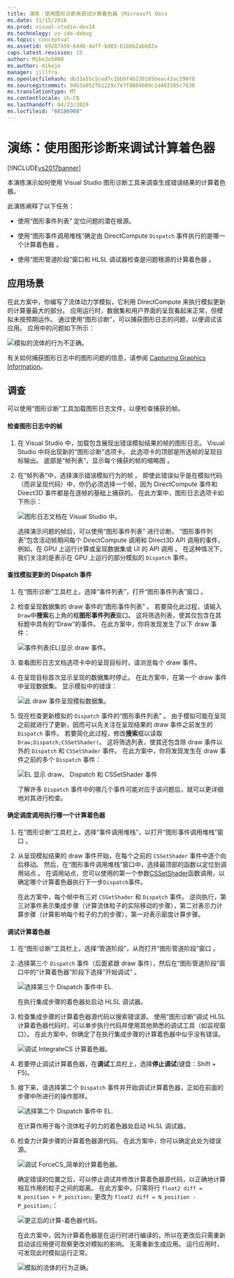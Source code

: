 ```yaml
---
title: 演练：使用图形诊断来调试计算着色器 |Microsoft Docs
ms.date: 11/15/2016
ms.prod: visual-studio-dev14
ms.technology: vs-ide-debug
ms.topic: conceptual
ms.assetid: 69287456-644b-4aff-bd03-b1bbb2abb82a
caps.latest.revision: 15
author: MikeJo5000
ms.author: mikejo
manager: jillfra
ms.openlocfilehash: db33a55c5ced7c1bbbf4b238185beac43ac290f8
ms.sourcegitcommit: 94b3a052fb1229c7e7f8804b09c1d403385c7630
ms.translationtype: MT
ms.contentlocale: zh-CN
ms.lasthandoff: 04/23/2019
ms.locfileid: "68186908"
---
```

# <a name="walkthrough-using-graphics-diagnostics-to-debug-a-compute-shader"></a>演练：使用图形诊断来调试计算着色器
[!INCLUDE[vs2017banner](../includes/vs2017banner.md)]

本演练演示如何使用 Visual Studio 图形诊断工具来调查生成错误结果的计算着色器。  
  
 此演练阐释了以下任务：  
  
- 使用“图形事件列表”  定位问题的潜在根源。  
  
- 使用“图形事件调用堆栈”确定由 DirectCompute `Dispatch` 事件执行的是哪一个计算着色器  。  
  
- 使用“图形管道阶段”窗口和 HLSL 调试器检查是问题根源的计算着色器  。  
  
## <a name="scenario"></a>应用场景  
 在此方案中，你编写了流体动力学模拟，它利用 DirectCompute 来执行模拟更新的计算量最大的部分。 应用运行时，数据集和用户界面的呈现看起来正常，但模拟未按预期运作。 通过使用“图形诊断”，可以捕获图形日志的问题，以便调试该应用。 应用中的问题如下所示：  
  
 ![模拟的流体的行为不正确。](../debugger/media/gfx-diag-demo-compute-shader-fluid-problem.png "gfx_diag_demo_compute_shader_fluid_problem")  
  
 有关如何捕获图形日志中的图形问题的信息，请参阅 [Capturing Graphics Information](../debugger/capturing-graphics-information.md)。  
  
## <a name="investigation"></a>调查  
 可以使用“图形诊断”工具加载图形日志文件，以便检查捕获的帧。  
  
#### <a name="to-examine-a-frame-in-a-graphics-log"></a>检查图形日志中的帧  
  
1. 在 Visual Studio 中，加载包含展现出错误模拟结果的帧的图形日志。 Visual Studio 中将出现新的“图形诊断”选项卡。 此选项卡的顶部是所选帧的呈现目标输出。 底部是“帧列表”，显示每个捕获的帧的缩略图  。  
  
2. 在“帧列表”中，选择演示错误模拟行为的帧  。 即使此错误似乎是在模拟代码（而非呈现代码）中，你仍必须选择一个帧，因为 DirectCompute 事件和 Direct3D 事件都是在逐帧的基础上捕获的。 在此方案中，图形日志选项卡如下所示：  
  
    ![图形日志文档在 Visual Studio 中。](../debugger/media/gfx-diag-demo-compute-shader-fluid-step-1.png "gfx_diag_demo_compute_shader_fluid_step_1")  
  
   选择演示问题的帧后，可以使用“图形事件列表”  进行诊断。 “图形事件列表”包含活动帧期间每个 DirectCompute 调用和 Direct3D API 调用的事件，例如，在 GPU 上运行计算或呈现数据集或 UI 的 API 调用  。 在这种情况下，我们关注的是表示在 GPU 上运行的部分模拟的 `Dispatch` 事件。  
  
#### <a name="to-find-the-dispatch-event-for-the-simulation-update"></a>查找模拟更新的 Dispatch 事件  
  
1. 在“图形诊断”工具栏上，选择“事件列表”，打开“图形事件列表”窗口    。  
  
2. 检查呈现数据集的 draw 事件的“图形事件列表”  。 若要简化此过程，请输入`Draw`中**搜索**右上角的框**图形事件列表**窗口。 这将筛选列表，使其仅包含在其标题中具有的“Draw”的事件。 在此方案中，你将发现发生了以下 draw 事件：  
  
    ![事件列表&#40;EL&#41;显示 draw 事件。](../debugger/media/gfx-diag-demo-compute-shader-fluid-step-2.png "gfx_diag_demo_compute_shader_fluid_step_2")  
  
3. 查看图形日志文档选项卡中的呈现目标时，请浏览每个 draw 事件。  
  
4. 在呈现目标首次显示呈现的数据集时停止。 在此方案中，在第一个 draw 事件中呈现数据集。 显示模拟中的错误：  
  
    ![此 draw 事件呈现模拟数据集。](../debugger/media/gfx-diag-demo-compute-shader-fluid-step-3.png "gfx_diag_demo_compute_shader_fluid_step_3")  
  
5. 现在检查更新模拟的 `Dispatch` 事件的“图形事件列表”  。 由于模拟可能在呈现之前就进行了更新，因而可以先关注在呈现结果的 draw 事件之前发生的 `Dispatch` 事件。 若要简化此过程，修改**搜索**框以读取`Draw;Dispatch;CSSetShader(`。 这将筛选列表，使其还包含除 draw 事件以外的 `Dispatch` 和 `CSSetShader` 事件。 在此方案中，你将发现发生在 draw 事件之前的多个 `Dispatch` 事件：  
  
    ![EL 显示 draw、 Dispatch 和 CSSetShader 事件](../debugger/media/gfx-diag-demo-compute-shader-fluid-step-4.png "gfx_diag_demo_compute_shader_fluid_step_4")  
  
   了解许多 `Dispatch` 事件中的哪几个事件可能对应于该问题后，就可以更详细地对其进行检查。  
  
#### <a name="to-determine-which-compute-shader-a-dispatch-call-executes"></a>确定调度调用执行哪一个计算着色器  
  
1. 在“图形诊断”工具栏上，选择“事件调用堆栈”，以打开“图形事件调用堆栈”窗口    。  
  
2. 从呈现模拟结果的 draw 事件开始，在每个之前的 `CSSetShader` 事件中逐个向后移动。 然后，在“图形事件调用堆栈”窗口中，选择最顶部的函数以定位到调用站点  。 在调用站点，您可以使用的第一个参数[CSSetShader](/windows/desktop/api/d3d11/nf-d3d11-id3d11devicecontext-cssetshader)函数调用，以确定哪个计算着色器执行下一步`Dispatch`事件。  
  
   在此方案中，每个帧中有三对 `CSSetShader` 和 `Dispatch` 事件。 逆向执行，第三对事件表示集成步骤（计算流体粒子的实际移动的步骤），第二对表示力计算步骤（计算影响每个粒子的力的步骤），第一对表示密度计算步骤。  
  
#### <a name="to-debug-the-compute-shader"></a>调试计算着色器  
  
1. 在“图形诊断”工具栏上，选择“管道阶段”，从而打开“图形管道阶段”窗口    。  
  
2. 选择第三个 `Dispatch` 事件（后面紧跟 draw 事件），然后在“图形管道阶段”窗口中的“计算着色器”阶段下选择“开始调试”    。  
  
    ![选择第三个 Dispatch 事件中 EL.](../debugger/media/gfx-diag-demo-compute-shader-fluid-step-6.png "gfx_diag_demo_compute_shader_fluid_step_6")  
  
    在执行集成步骤的着色器处启动 HLSL 调试器。  
  
3. 检查集成步骤的计算着色器源代码以搜索错误源。 使用“图形诊断”调试 HLSL 计算着色器代码时，可以单步执行代码并使用其他熟悉的调试工具（如监视窗口）。 在此方案中，你确定了在执行集成步骤的计算着色器中似乎没有错误。  
  
    ![调试 IntegrateCS 计算着色器。](../debugger/media/gfx-diag-demo-compute-shader-fluid-step-7.png "gfx_diag_demo_compute_shader_fluid_step_7")  
  
4. 若要停止调试计算着色器，在**调试**工具栏上，选择**停止调试**(键盘：Shift + F5)。  
  
5. 接下来，请选择第二个 `Dispatch` 事件并开始调试计算着色器，正如在前面的步骤中所进行的操作那样。  
  
    ![选择第二个 Dispatch 事件中 EL.](../debugger/media/gfx-diag-demo-compute-shader-fluid-step-8.png "gfx_diag_demo_compute_shader_fluid_step_8")  
  
    在计算作用于每个流体粒子的力的着色器处启动 HLSL 调试器。  
  
6. 检查力计算步骤的计算着色器源代码。 在此方案中，你可以确定此处为错误源。  
  
    ![调试 ForceCS&#95;简单的计算着色器。](../debugger/media/gfx-diag-demo-compute-shader-fluid-step-9.png "gfx_diag_demo_compute_shader_fluid_step_9")  
  
   确定错误的位置之后，可以停止调试并修改计算着色器源代码，以正确地计算相互作用的粒子之间的距离。 在此方案中，只需将行 `float2 diff = N_position + P_position;` 更改为 `float2 diff = N_position - P_position;`：  
  
   ![更正后的计算&#45;着色器代码。](../debugger/media/gfx-diag-demo-compute-shader-fluid-step-10.png "gfx_diag_demo_compute_shader_fluid_step_10")  
  
   在此方案中，因为计算着色器是在运行时进行编译的，所以在更改后只需重新启动该应用便可观察更改对模拟的影响。 无需重新生成应用。 运行应用时，可发现此时模拟运行正常。  
  
   ![模拟的流体的行为正确。](../debugger/media/gfx-diag-demo-compute-shader-fluid-resolution.png "gfx_diag_demo_compute_shader_fluid_resolution")
